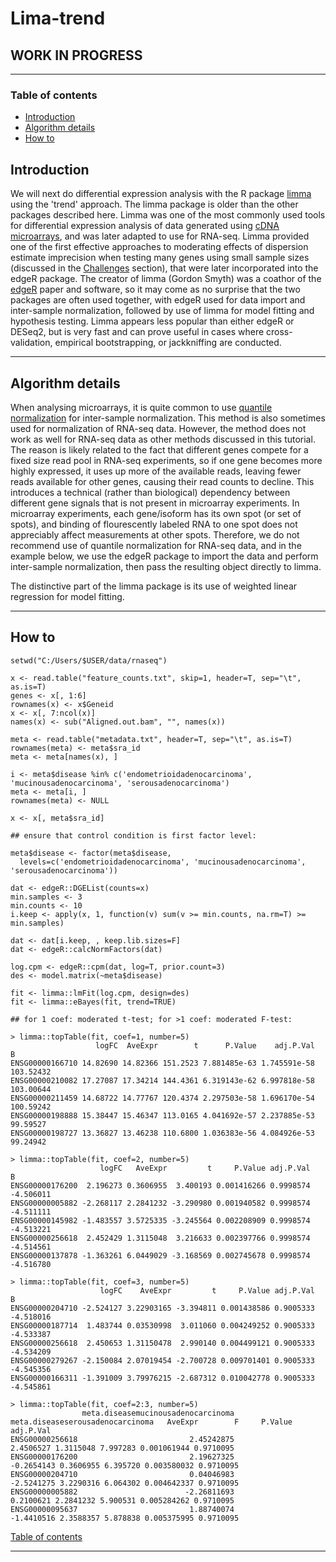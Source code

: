 # Lima-trend

## WORK IN PROGRESS

---

### Table of contents

- [Introduction](#introduction)
- [Algorithm details](#algorithm-details)
- [How to](#how-to)

## Introduction

We will next do differential expression analysis with the R package [limma](https://bioconductor.org/packages/release/bioc/html/limma.html) using the 'trend' approach. The limma package is older than the other packages described here. Limma was one of the most commonly used tools for differential expression analysis of data generated using [cDNA microarrays](https://en.wikipedia.org/wiki/DNA_microarray), and was later adapted to use for RNA-seq. Limma provided one of the first effective approaches to moderating effects of dispersion estimate imprecision when testing many genes using small sample sizes (discussed in the [Challenges](#challenges-to-de-analysis) section), that were later incorporated into the edgeR package. The creator of limma (Gordon Smyth) was a coathor of the [edgeR](#edger) paper and software, so it may come as no surprise that the two packages are often used together, with edgeR used for data import and inter-sample normalization, followed by use of limma for model fitting and hypothesis testing. Limma appears less popular than either edgeR or DESeq2, but is very fast and can prove useful in cases where cross-validation, empirical bootstrapping, or jackkniffing are conducted.

---

## Algorithm details

When analysing microarrays, it is quite common to use [quantile normalization](https://doi.org/10.1093/bioinformatics/19.2.185) for inter-sample normalization. This method is also sometimes used for normalization of RNA-seq data. However, the method does not work as well for RNA-seq data as other methods discussed in this tutorial. The reason is likely related to the fact that different genes compete for a fixed size read pool in RNA-seq experiments, so if one gene becomes more highly expressed, it uses up more of the available reads, leaving fewer reads available for other genes, causing their read counts to decline. This introduces a technical (rather than biological) dependency between different gene signals that is not present in microarray experiments. In microarray experiments, each gene/isoform has its own spot (or set of spots), and binding of flourescently labeled RNA to one spot does not appreciably affect measurements at other spots. Therefore, we do not recommend use of quantile normalization for RNA-seq data, and in the example below, we use the edgeR package to import the data and perform inter-sample normalization, then pass the resulting object directly to limma.

 The distinctive part of the limma package is its use of weighted linear regression for model fitting. 

---

## How to

```
setwd("C:/Users/$USER/data/rnaseq")

x <- read.table("feature_counts.txt", skip=1, header=T, sep="\t", as.is=T)
genes <- x[, 1:6]
rownames(x) <- x$Geneid
x <- x[, 7:ncol(x)]
names(x) <- sub("Aligned.out.bam", "", names(x))

meta <- read.table("metadata.txt", header=T, sep="\t", as.is=T)
rownames(meta) <- meta$sra_id
meta <- meta[names(x), ]

i <- meta$disease %in% c('endometrioidadenocarcinoma', 'mucinousadenocarcinoma', 'serousadenocarcinoma')
meta <- meta[i, ]
rownames(meta) <- NULL

x <- x[, meta$sra_id]

## ensure that control condition is first factor level:

meta$disease <- factor(meta$disease, 
  levels=c('endometrioidadenocarcinoma', 'mucinousadenocarcinoma', 'serousadenocarcinoma'))

dat <- edgeR::DGEList(counts=x)
min.samples <- 3
min.counts <- 10
i.keep <- apply(x, 1, function(v) sum(v >= min.counts, na.rm=T) >= min.samples)

dat <- dat[i.keep, , keep.lib.sizes=F]
dat <- edgeR::calcNormFactors(dat)

log.cpm <- edgeR::cpm(dat, log=T, prior.count=3)
des <- model.matrix(~meta$disease) 

fit <- limma::lmFit(log.cpm, design=des)
fit <- limma::eBayes(fit, trend=TRUE)

## for 1 coef: moderated t-test; for >1 coef: moderated F-test:

> limma::topTable(fit, coef=1, number=5) 
                   logFC  AveExpr        t      P.Value    adj.P.Val         B
ENSG00000166710 14.82690 14.82366 151.2523 7.881485e-63 1.745591e-58 103.52432
ENSG00000210082 17.27087 17.34214 144.4361 6.319143e-62 6.997818e-58 103.00644
ENSG00000211459 14.68722 14.77767 120.4374 2.297503e-58 1.696170e-54 100.59242
ENSG00000198888 15.38447 15.46347 113.0165 4.041692e-57 2.237885e-53  99.59527
ENSG00000198727 13.36827 13.46238 110.6800 1.036383e-56 4.084926e-53  99.24942

> limma::topTable(fit, coef=2, number=5)
                    logFC   AveExpr         t     P.Value adj.P.Val         B
ENSG00000176200  2.196273 0.3606955  3.400193 0.001416266 0.9998574 -4.506011
ENSG00000005882 -2.268117 2.2841232 -3.290980 0.001940582 0.9998574 -4.511111
ENSG00000145982 -1.483557 3.5725335 -3.245564 0.002208909 0.9998574 -4.513221
ENSG00000256618  2.452429 1.3115048  3.216633 0.002397766 0.9998574 -4.514561
ENSG00000137878 -1.363261 6.0449029 -3.168569 0.002745678 0.9998574 -4.516780

> limma::topTable(fit, coef=3, number=5)
                    logFC    AveExpr         t     P.Value adj.P.Val         B
ENSG00000204710 -2.524127 3.22903165 -3.394811 0.001438586 0.9005333 -4.518016
ENSG00000187714  1.483744 0.03530998  3.011060 0.004249252 0.9005333 -4.533387
ENSG00000256618  2.450653 1.31150478  2.990140 0.004499121 0.9005333 -4.534209
ENSG00000279267 -2.150084 2.07019454 -2.700728 0.009701401 0.9005333 -4.545356
ENSG00000166311 -1.391009 3.79976215 -2.687312 0.010042778 0.9005333 -4.545861

> limma::topTable(fit, coef=2:3, number=5)
                meta.diseasemucinousadenocarcinoma meta.diseaseserousadenocarcinoma   AveExpr        F     P.Value adj.P.Val
ENSG00000256618                         2.45242875                        2.4506527 1.3115048 7.997283 0.001061944 0.9710095
ENSG00000176200                         2.19627325                       -0.2654143 0.3606955 6.395720 0.003580032 0.9710095
ENSG00000204710                         0.04046983                       -2.5241275 3.2290316 6.064302 0.004642337 0.9710095
ENSG00000005882                        -2.26811693                        0.2100621 2.2841232 5.900531 0.005284262 0.9710095
ENSG00000095637                         1.88740074                       -1.4410516 2.3588357 5.878838 0.005375995 0.9710095
```

[Table of contents](#table-of-contents)

---
